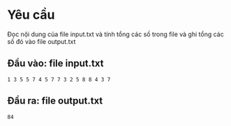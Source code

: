 # Yêu cầu
Đọc nội dung của file input.txt và tính tổng các số trong file và ghi tổng các số đó vào file output.txt
## Đầu vào: file input.txt
```
1 3 5 5 7 4 5 7 7 3 2 5 8 8 4 3 7
```
## Đầu ra: file output.txt
```
84
```
